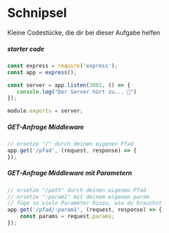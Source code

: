 # Schnipsel

Kleine Codestücke, die dir bei dieser Aufgabe helfen

##### starter code
```javascript
const express = require('express');
const app = express();

const server = app.listen(3001, () => {
   console.log("Der Server hört zu... 🐒")
});

module.exports = server;
```

##### GET-Anfrage Middleware
```javascript
// ersetze "/" durch deinen eigenen Pfad
app.get('/pfad', (request, response) => {
});
```

##### GET-Anfrage Middleware mit Parametern
```javascript
// ersetze "/path" durch deinen eigenen Pfad
// ersetze ":param1" mit deinem eigenen param
// füge so viele Parameter hinzu, wie du brauchst
app.get('/pfad/:param1', (request, response) => {
    const params = request.params;
});
```

